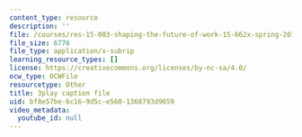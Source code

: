 ```yaml
---
content_type: resource
description: ''
file: /courses/res-15-003-shaping-the-future-of-work-15-662x-spring-2016/bf8e57be6c169d5ce5601368793d9659_ICBy0tTtgR4.srt
file_size: 6776
file_type: application/x-subrip
learning_resource_types: []
license: https://creativecommons.org/licenses/by-nc-sa/4.0/
ocw_type: OCWFile
resourcetype: Other
title: 3play caption file
uid: bf8e57be-6c16-9d5c-e560-1368793d9659
video_metadata:
  youtube_id: null
---
```

